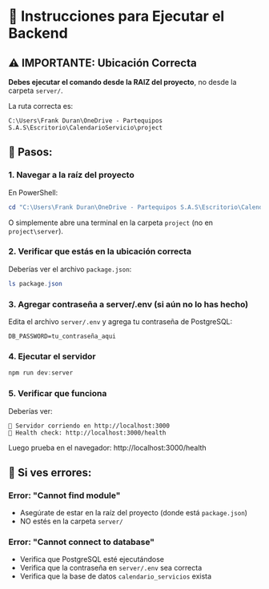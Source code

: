 # 📍 Instrucciones para Ejecutar el Backend

## ⚠️ IMPORTANTE: Ubicación Correcta

**Debes ejecutar el comando desde la RAIZ del proyecto**, no desde la carpeta `server/`.

La ruta correcta es:
```
C:\Users\Frank Duran\OneDrive - Partequipos S.A.S\Escritorio\CalendarioServicio\project
```

## 📝 Pasos:

### 1. Navegar a la raíz del proyecto

En PowerShell:
```powershell
cd "C:\Users\Frank Duran\OneDrive - Partequipos S.A.S\Escritorio\CalendarioServicio\project"
```

O simplemente abre una terminal en la carpeta `project` (no en `project\server`).

### 2. Verificar que estás en la ubicación correcta

Deberías ver el archivo `package.json`:
```powershell
ls package.json
```

### 3. Agregar contraseña a server/.env (si aún no lo has hecho)

Edita el archivo `server/.env` y agrega tu contraseña de PostgreSQL:
```env
DB_PASSWORD=tu_contraseña_aqui
```

### 4. Ejecutar el servidor

```powershell
npm run dev:server
```

### 5. Verificar que funciona

Deberías ver:
```
🚀 Servidor corriendo en http://localhost:3000
📡 Health check: http://localhost:3000/health
```

Luego prueba en el navegador: http://localhost:3000/health

## 🔧 Si ves errores:

### Error: "Cannot find module"
- Asegúrate de estar en la raíz del proyecto (donde está `package.json`)
- NO estés en la carpeta `server/`

### Error: "Cannot connect to database"
- Verifica que PostgreSQL esté ejecutándose
- Verifica que la contraseña en `server/.env` sea correcta
- Verifica que la base de datos `calendario_servicios` exista

